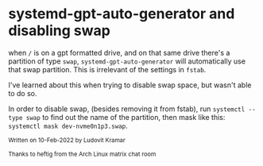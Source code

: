# systemd-gpt-auto-generator and disabling swap

when `/` is on a gpt formatted drive, and on that same drive there's a partition of type `swap`, `systemd-gpt-auto-generator` will automatically use that swap partition. This is irrelevant of the settings in `fstab`. 

I've learned about this when trying to disable swap space, but wasn't able to do so.

In order to disable swap, (besides removing it from fstab), run `systemctl --type swap` to find out the name of the partition, then mask like this: `systemctl mask dev-nvme0n1p3.swap`.

<small>Written on 10-Feb-2022 by Ludovit Kramar</small>

<small>Thanks to heftig from the Arch Linux matrix chat room</small>